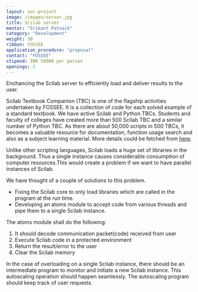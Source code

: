 ```yaml
---
layout: soc-project
image: /images/server.jpg
title: Scilab server
mentor: "Srikant Patnaik"
category: "Development"
weight: 30
ribbon: FOSSEE
application_procedure: "proposal"
contact: "FOSSEE"
stipend: INR 50000 per person
openings: 2
---
```


Enchancing the Scilab server to efficiently load and deliver results to the user.

<!--break-->

Scilab Textbook Companion (TBC) is one of the flagship activities undertaken by FOSSEE. It is a collection of code for each solved example of a standard textbook. We have active Scilab and Python TBCs. Students and faculty of colleges have created more than 500 Scilab TBC and a similar number of Python TBC. As there are about 50,000 scripts in 500 TBCs, it becomes a valuable resource for documentation, function usage search and also as a subject learning material. More details could be fetched from [here](http://www.scilab.in/Textbook_Companion_Project).

Unlike other scripting languages, Scilab loads a huge set of libraries in the background. Thus a single instance causes considerable consumption of computer resources.This would create a problem if we want to have parallel instances of Scilab.

We have thought of a couple of solutions to this problem.

- Fixing the Scilab core to only load libraries which are called in the program at the run time.
- Developing an atoms module to accept code from various threads and pipe them to a single Scilab instance.

The atoms module shall do the following:

1. It should decode communication packet(code) received from user
2. Execute Scilab code in a protected environment 
3. Return the result/error to the user
4. Clear the Scilab memory

In the case of overloading on a single Scilab instance, there should be an intermediate program to monitor and initiate a new Scilab instance. This autoscaling operation should happen seamlessly. The autoscaling program should keep track of user requests.
